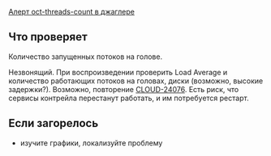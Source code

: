 [Алерт oct-threads-count в джаглере](https://juggler.yandex-team.ru/aggregate_checks/?query=service%3Doct-threads-count)

## Что проверяет

Количество запущенных потоков на голове.

Незвонящий. При воспроизведении проверить Load Average и количество работающих потоков на головах, диски (возможно, высокие задержки?). Возможно, повторение [CLOUD-24076](https://st.yandex-team.ru/CLOUD-24076). Есть риск, что сервисы контрейла перестанут работать, и им потребуется рестарт.

## Если загорелось

- изучите графики, локализуйте проблему
